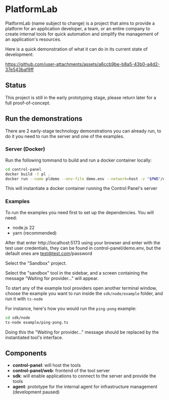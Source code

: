 # PlatformLab

PlatformLab (name subject to change) is a project that aims to provide a platform for an application developer, a team, or an entire company to create internal tools for quick automation and simplify the management of an application's resources.

Here is a quick demonstration of what it can do in its current state of development:


https://github.com/user-attachments/assets/a6ccb9be-b8a5-43b0-a4d2-37e543baf9ff


## Status 
This project is still in the early prototyping stage, please return later for a full proof-of-concept.


## Run the demonstrations
There are 2 early-stage technology demonstrations you can already run, to do it you need to run the server and one of the examples.

### Server (Docker)

Run the following tommand to build and run a docker container locally:

```bash
cd control-panel
docker build -t pl .
docker run --name pldemo --env-file demo.env --network=host -v "$PWD"/data:/data pl
```

This will instantiate a docker container running the Control Panel's server


### Examples

To run the examples you need first to set up the dependencies. You will need:
 - node.js 22
 - yarn (recommended)


After that enter http://localhost:5173 using your browser and enter with the test user credentials, they can be found in control-panel/demo.env, but the default ones are test@test.com/password

Select the "Sandbox" project.

Select the "sandbox" tool in the sidebar, and a screen containing the message "Waiting for provider..." will appear.

To start any of the example tool providers open another terminal window, choose the example you want to run inside the `sdk/node/example` folder, and run it with `ts-node`

For instance, here's how you would run the `ping-pong` example:
```bash
cd sdk/node
ts-node example/ping-pong.ts 
```

Doing this the "Waiting for provider..." message should be replaced by the instantiated tool's interface. 

## Components
 - **control-panel**: will host the tools
 - **control-panel/web**: frontend of the tool server
 - **sdk**: will enable applications to connect to the server and provide the tools
 - **agent**: prototype for the internal agent for infrastructure management (development paused)
